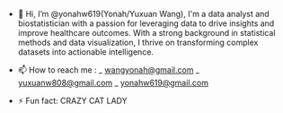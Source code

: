 - 👋 Hi, I’m @yonahw619(Yonah/Yuxuan Wang), I'm a data analyst and biostatistician with a passion for leveraging data to drive insights and improve healthcare outcomes. With a strong background in statistical methods and data visualization, I thrive on transforming complex datasets into actionable intelligence.
 
- 📫 How to reach me : _ wangyonah@gmail.com
                        _ yuxuanw808@gmail.com
                         _ yonahw619@gmail.com

- ⚡ Fun fact: CRAZY CAT LADY 

<!---
yonahw619/yonahw619 is a ✨ special ✨ repository because its `README.md` (this file) appears on your GitHub profile.
You can click the Preview link to take a look at your changes.
--->
